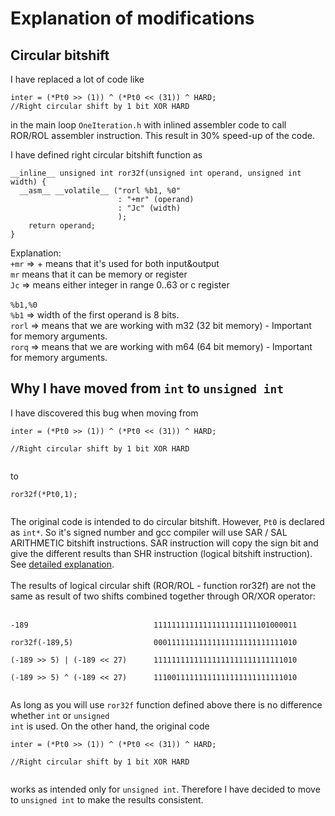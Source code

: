 # Explanation of modifications #

## Circular bitshift ##
I have replaced a lot of code like
```
inter = (*Pt0 >> (1)) ^ (*Pt0 << (31)) ^ HARD;
//Right circular shift by 1 bit XOR HARD
```
in the main loop `OneIteration.h` with inlined assembler code to call ROR/ROL assembler instruction. This result in 30% speed-up of the code.

I have defined right circular bitshift function as
```
__inline__ unsigned int ror32f(unsigned int operand, unsigned int width) {
  __asm__ __volatile__ ("rorl %b1, %0"
                        : "+mr" (operand)
                        : "Jc" (width)
                        );
	return operand;
}
```
Explanation:<br>
<code>+mr</code> => + means that it's used for both input&output<br>
<code>mr</code> means that it can be memory or register<br>
<code>Jc</code> => means either integer in range 0..63 or c register<br>
<br>
<code>%b1,%0</code><br>
<code>%b1</code> => width of the first operand is 8 bits. <br>
<code>rorl</code> => means that we are working with m32 (32 bit memory) - Important for memory arguments.<br>
<code>rorq</code> => means that we are working with m64 (64 bit memory) - Important for memory arguments.<br>


<h2>Why I have moved from <code>int</code> to <code>unsigned int</code></h2>
I have discovered this bug when moving from<br>
<pre><code>inter = (*Pt0 &gt;&gt; (1)) ^ (*Pt0 &lt;&lt; (31)) ^ HARD;<br>
//Right circular shift by 1 bit XOR HARD<br>
</code></pre>
to<br>
<pre><code>ror32f(*Pt0,1);<br>
</code></pre>
The original code is intended to do circular bitshift. However, <code>Pt0</code> is declared as <code>int*</code>. So it's signed number and gcc compiler will use SAR / SAL ARITHMETIC bitshift instructions. SAR instruction will copy the sign bit and give the different results than SHR instruction (logical bitshift instruction). See <a href='http://www.arl.wustl.edu/~lockwood/class/cs306/books/artofasm/Chapter_6/CH06-3.html#HEADING3-42'>detailed explanation</a>.<br>
<br>
The results of logical circular shift (ROR/ROL - function ror32f) are not the same as result of two shifts combined together through OR/XOR operator:<br>
<br>
<pre><code>-189                            11111111111111111111111101000011<br>
ror32f(-189,5)                  00011111111111111111111111111010<br>
(-189 &gt;&gt; 5) | (-189 &lt;&lt; 27)      11111111111111111111111111111010<br>
(-189 &gt;&gt; 5) ^ (-189 &lt;&lt; 27)      11100111111111111111111111111010<br>
</code></pre>

As long as you will use <code>ror32f</code> function defined above there is no difference whether <code>int</code> or <code>unsigned int</code> is used. On the other hand, the original code<br>
<pre><code>inter = (*Pt0 &gt;&gt; (1)) ^ (*Pt0 &lt;&lt; (31)) ^ HARD;<br>
//Right circular shift by 1 bit XOR HARD<br>
</code></pre>
works as intended only for <code>unsigned int</code>. Therefore I have decided to move to <code>unsigned int</code> to make the results consistent.